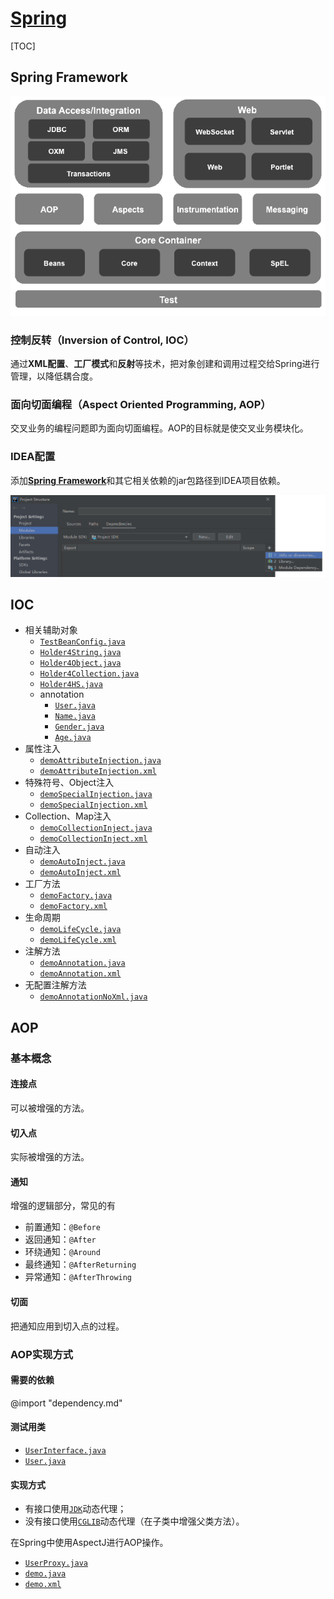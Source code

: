 <link rel="stylesheet" href="https://zhmhbest.gitee.io/hellomathematics/style/index.css">
<script src="https://zhmhbest.gitee.io/hellomathematics/style/index.js"></script>

# [Spring](../index.html)

[TOC]

## Spring Framework

[![spring_architecture](images/spring_architecture.png)](https://repo1.maven.org/maven2/springframework/)

### 控制反转（Inversion of Control, IOC）

通过**XML配置**、**工厂模式**和**反射**等技术，把对象创建和调用过程交给Spring进行管理，以降低耦合度。

### 面向切面编程（Aspect Oriented Programming, AOP）

交叉业务的编程问题即为面向切面编程。AOP的目标就是使交叉业务模块化。

### IDEA配置

<!-- https://repo1.maven.org/maven2/com/alibaba/druid/ -->

添加[**Spring Framework**](https://repo.spring.io/release/org/springframework/spring/)和其它相关依赖的jar包路径到IDEA项目依赖。

![idea_add_spring](images/idea_add_spring.png)

## IOC

- 相关辅助对象
  - [`TestBeanConfig.java`](demo/src/ioc/TestBeanConfig.java)
  - [`Holder4String.java`](demo/src/ioc/Holder4String.java)
  - [`Holder4Object.java`](demo/src/ioc/Holder4Object.java)
  - [`Holder4Collection.java`](demo/src/ioc/Holder4Collection.java)
  - [`Holder4HS.java`](demo/src/ioc/Holder4HS.java)
  - annotation
    - [`User.java`](demo/src/ioc/annotation/User.java)
    - [`Name.java`](demo/src/ioc/annotation/Name.java)
    - [`Gender.java`](demo/src/ioc/annotation/Gender.java)
    - [`Age.java`](demo/src/ioc/annotation/Age.java)
- 属性注入
  - [`demoAttributeInjection.java`](demo/src/ioc/demoAttributeInjection.java)
  - [`demoAttributeInjection.xml`](demo/src/ioc/demoAttributeInjection.xml)
- 特殊符号、Object注入
  - [`demoSpecialInjection.java`](demo/src/ioc/demoSpecialInjection.java)
  - [`demoSpecialInjection.xml`](demo/src/ioc/demoSpecialInjection.xml)
- Collection、Map注入
  - [`demoCollectionInject.java`](demo/src/ioc/demoCollectionInject.java)
  - [`demoCollectionInject.xml`](demo/src/ioc/demoCollectionInject.xml)
- 自动注入
  - [`demoAutoInject.java`](demo/src/ioc/demoAutoInject.java)
  - [`demoAutoInject.xml`](demo/src/ioc/demoAutoInject.xml)
- 工厂方法
  - [`demoFactory.java`](demo/src/ioc/demoFactory.java)
  - [`demoFactory.xml`](demo/src/ioc/demoFactory.xml)
- 生命周期
  - [`demoLifeCycle.java`](demo/src/ioc/demoLifeCycle.java)
  - [`demoLifeCycle.xml`](demo/src/ioc/demoLifeCycle.xml)
- 注解方法
  - [`demoAnnotation.java`](demo/src/ioc/demoAnnotation.java)
  - [`demoAnnotation.xml`](demo/src/ioc/demoAnnotation.xml)
- 无配置注解方法
  - [`demoAnnotationNoXml.java`](demo/src/ioc/demoAnnotationNoXml.java)

## AOP

### 基本概念

#### 连接点

可以被增强的方法。

#### 切入点

实际被增强的方法。

#### 通知

增强的逻辑部分，常见的有

- 前置通知：`@Before`
- 返回通知：`@After`
- 环绕通知：`@Around`
- 最终通知：`@AfterReturning`
- 异常通知：`@AfterThrowing`

#### 切面

把通知应用到切入点的过程。

### AOP实现方式

#### 需要的依赖

@import "dependency.md"

#### 测试用类

- [`UserInterface.java`](demo/src/aop/UserInterface.java)
- [`User.java`](demo/src/aop/User.java)

#### 实现方式

- 有接口使用[`JDK`](demo/src/aop/demoProxyJDK.java)动态代理；
- 没有接口使用[`CGLIB`](demo/src/aop/demoProxyCGLIB.java)动态代理（在子类中增强父类方法）。

在Spring中使用AspectJ进行AOP操作。

- [`UserProxy.java`](demo/src/aop/annotation/UserProxy.java)
- [`demo.java`](demo/src/aop/demoProxySpring.java)
- [`demo.xml`](demo/src/aop/demoProxySpring.xml)
